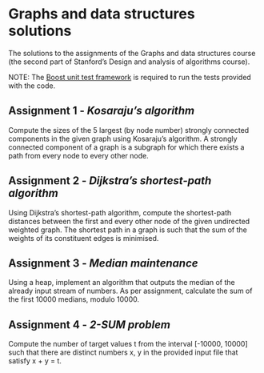 # Graphs and data structures solutions

The solutions to the assignments of the Graphs and data structures course (the second part of Stanford’s Design and analysis of algorithms course).

NOTE: The [Boost unit test framework](http://www.boost.org/doc/libs/1_46_0/libs/test/doc/html/utf.html) is required to run the tests provided with the code.

## Assignment 1 - *Kosaraju’s algorithm*
Compute the sizes of the 5 largest (by node number) strongly connected components in the given graph using Kosaraju’s algorithm. A strongly connected component of a graph is a subgraph for which there exists a path from every node to every other node.

## Assignment 2 - *Dijkstra’s shortest-path algorithm*
Using Dijkstra’s shortest-path algorithm, compute the shortest-path distances between the first and every other node of the given undirected weighted graph. The shortest path in a graph is such that the sum of the weights of its constituent edges is minimised.

## Assignment 3 - *Median maintenance*
Using a heap, implement an algorithm that outputs the median of the already input stream of numbers. As per assignment, calculate the sum of the first 10000 medians, modulo 10000.

## Assignment 4 - *2-SUM problem*

Compute the number of target values t from the interval [-10000, 10000] such that there are distinct numbers x, y in the provided input file that satisfy x + y = t.
